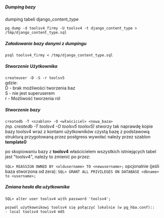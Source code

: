 ##### Dumping bazy

dumping tabeli django\_content\_type

`pg_dump -d toolsv4_firmy -U toolsv4 -t django_content_type > /tmp/django_content_type.sql`

##### Załadowanie bazy danymi z dumpingu

`psql toolsv4_firmy < /tmp/django_content_type.sql`

##### Stworzenie Użytkownika

`createuser -D -S -r toolsv5`  
gdzie:  
D - brak możliwości tworzenia baz  
S - nie jest superuserem  
r - Możliwość tworzenia ról

##### Stworzenie bazy

`createdb -T <szablon> -O <właściciel> <nowa_baza>`  
_\(np. createdb -T toolsv4 -O toolsv5 toolsv5\)_
stworzy tak naprawdę kopie bazy toolsv4 wraz z kontami użytkowników
czystą bazę z podstawową strukturą przygotowaną przez postgress wywołać należy przez szablon **template0**

po skopiowaniu bazy z **toolsv4** właścicielem wszystkich istniejących tabel jest "toolsv4", należy to zmienić po przez:

`SQL> REASSIGN OWNED BY <oldusername> TO <newusername>;`
opcjonalnie (jeśli baza stworzona od zera):
`SQL> GRANT ALL PRIVILEGES ON DATABASE <dbname> to <username>;`

##### Zmiana hasła dla użytkownika

`SQL> alter user toolsv4 with password 'toolsv4';`

```
pozwól użytkownikowi toolsv4 się połączyć lokalnie (w pg_hba.conf)::
- local toolsv4 toolsv4 md5
```



